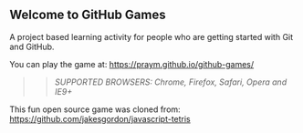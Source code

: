 ## Welcome to GitHub Games

A project based learning activity for people who are getting started with Git and GitHub.

You can play the game at: https://praym.github.io/github-games/

>> _*SUPPORTED BROWSERS*: Chrome, Firefox, Safari, Opera and IE9+_

This fun open source game was cloned from: https://github.com/jakesgordon/javascript-tetris
